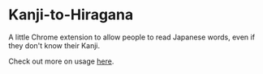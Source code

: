 # Kanji-to-Hiragana
A little Chrome extension to allow people to read Japanese words, even if they don't know their Kanji.

Check out more on usage [here](https://vajralakushal.github.io/posts/kanji-to-hiragana/kanji-to-hiragana/).
